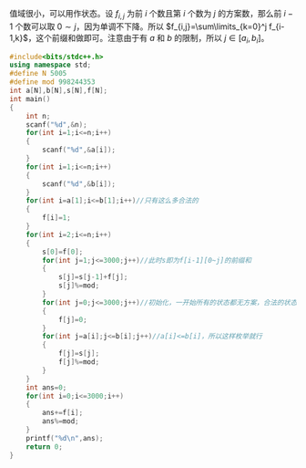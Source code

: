 值域很小，可以用作状态。设 $f_{i,j}$ 为前 $i$ 个数且第 $i$ 个数为 $j$ 的方案数，那么前 $i-1$ 个数可以取 $0\sim j$，因为单调不下降。所以 $f_{i,j}=\sum\limits_{k=0}^j f_{i-1,k}$，这个前缀和做即可。注意由于有 $a$ 和 $b$ 的限制，所以 $j\in[a_i,b_i]$。

```cpp
#include<bits/stdc++.h>
using namespace std;
#define N 5005
#define mod 998244353
int a[N],b[N],s[N],f[N];
int main()
{
	int n;
	scanf("%d",&n);
	for(int i=1;i<=n;i++)
	{
		scanf("%d",&a[i]);
	}
	for(int i=1;i<=n;i++)
	{
		scanf("%d",&b[i]);
	}
	for(int i=a[1];i<=b[1];i++)//只有这么多合法的
	{
		f[i]=1;
	}
	for(int i=2;i<=n;i++)
	{
		s[0]=f[0];
		for(int j=1;j<=3000;j++)//此时s即为f[i-1][0~j]的前缀和
		{
			s[j]=s[j-1]+f[j];
			s[j]%=mod;
		}
		for(int j=0;j<=3000;j++)//初始化，一开始所有的状态都无方案，合法的状态会被转移，不合法的状态这样就可以做到无方案
		{
			f[j]=0;
		}
		for(int j=a[i];j<=b[i];j++)//a[i]<=b[i]，所以这样枚举就行
		{
			f[j]=s[j];
			f[j]%=mod;
		}
	}
	int ans=0;
	for(int i=0;i<=3000;i++)
	{
		ans+=f[i];
		ans%=mod;
	}
	printf("%d\n",ans);
	return 0;
}
```
